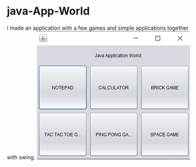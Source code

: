 # java-App-World
 I made an application with a few games and simple applications together with swing.
![](https://github.com/burakbaga/java-App-World/blob/master/imgs/javaApp.png)
